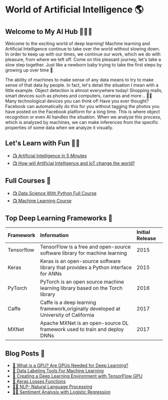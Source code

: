 # World of Artificial Intelligence 🌎

## Welcome to My AI Hub 🕵️‍♀️🌐
Welcome to the exciting world of deep learning! Machine learning and Artificial Intelligence continue to take over the world without slowing down. In order to keep up with our times, we continue our work, which we do with pleasure, from where we left off. Come on this pleasant journey, let's take a slow step together. Just like a newborn baby trying to take the first steps by growing up over time 👶

The ability of machines to make sense of any data means to try to make sense of that data by people. In fact, let's detail the situation I mean with a little example. Object detection is almost everywhere today! Shopping malls, smart devices such as phones and computers, cameras and more .. 🛒🤳 Many technological devices you can think of! Have you ever thought? Facebook can automatically do this for you without tagging the photos you have posted on the Facebook platform for a long time. This is where object recognition or even AI handles the situation. When we analyze this process, which is analyzed by machines, we can make inferences from the specific properties of some data when we analyze it visually.

## Let's Learn with Fun 🤹‍♀️
* [📺 Artificial Intelligence In 5 Minutes](https://www.youtube.com/watch?v=ad79nYk2keg)
* [📺 How will Artificial Intelligence and IoT change the world?](https://www.youtube.com/watch?v=Cx5aNwnZYDc)

## Full Courses 📁 
* [📺 Data Science With Python Full Course](https://www.youtube.com/watch?v=yfxLQcifu1Q)
* [📺 Machine Learning Course](https://www.youtube.com/watch?v=dR3yUHw9zgI)


## Top Deep Learning Frameworks 🔮

| Framework | Information | Initial Release|
| :--- | :--- |:--- |
| Tensorflow |TensorFlow is a free and open-source software library for machine learning | 2015
| Keras | Keras is an open-source software library that provides a Python interface for ANNs|2015
| PyTorch |PyTorch is an open source machine learning library based on the Torch library  |2016
| Caffe | Caffe is a deep learning framework,originally developed at University of California| 2017
| MXNet | Apache MXNet is an open-source DL framework used to train and deploy DNNs| 2017

 ## Blog Posts 📢

* [📲 What is a GPU? Are GPUs Needed for Deep Learning?](https://pub.towardsai.net/what-is-a-gpu-are-gpus-needed-for-deep-learning-7b315ed80f16)
* [🧮 Data Labeling Tools For Machine Learning](https://globalaihub.com/data-labeling-tools-for-machine-learning/)
* [🚀 Creating a Deep Learning Environment with TensorFlow GPU](https://globalaihub.com/data-labeling-tools-for-machine-learning/)
* [🌌 Keras Losses Functions](https://medium.com/analytics-vidhya/keras-losses-functions-bbd8e60432d0)
* [✍🏻 NLP- Natural Language Processing](https://pub.towardsai.net/nlp-natural-language-processing-b0581252373a)
* [💑🏼 Sentiment Analysis with Logistic Regression](https://pub.towardsai.net/sentiment-analysis-with-logistic-regression-9df15e7d6daf)
